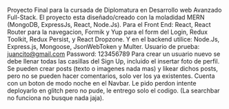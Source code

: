 Proyecto Final para la cursada de Diplomatura en Desarrollo web Avanzado Full-Stack.
El proyecto esta diseñado/creado con la moladidad MERN (MongoDB, ExpressJs, React, Node.Js). Para el Front End: React, React Router para la navegacion, Formik y Yup para el form del Login, Redux Toolkit, Redux Persist, y React Dropzone. Y en el backend utilice: Node.Js, Express.js, Mongoose, JsonWebToken y Multer.
Usuario de prueba: juancito@gmail.com
Password: 123456789
Para crear un usuario nuevo se debe llenar todas las casillas del Sign Up, incluido el insertar foto de perfil.
Se pueden crear posts (texto o imagenes nada mas) y likear dichos posts, pero no se pueden hacer comentarios, solo ver los ya existentes.
Cuenta con un boton de modo noche en el Navbar.
Le pido perdon intente deployarlo en glitch pero no pude, le entrego solo el codigo.
(La searchbar no funciona no busque nada jaja).
